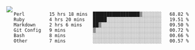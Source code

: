 

<a href="https://github.com/anuraghazra/github-readme-stats">
  <img align="left" src="https://github-readme-stats.vercel.app/api?username=kfly8&count_private=true&show_icons=true&theme=calm" />
</a>


<!--START_SECTION:waka-->

```text
Perl         15 hrs 18 mins  █████████████████▒░░░░░░░   68.82 %
Ruby         4 hrs 20 mins   █████░░░░░░░░░░░░░░░░░░░░   19.51 %
Markdown     2 hrs 6 mins    ██▒░░░░░░░░░░░░░░░░░░░░░░   09.50 %
Git Config   9 mins          ▒░░░░░░░░░░░░░░░░░░░░░░░░   00.72 %
Bash         8 mins          ░░░░░░░░░░░░░░░░░░░░░░░░░   00.66 %
Other        7 mins          ░░░░░░░░░░░░░░░░░░░░░░░░░   00.57 %
```

<!--END_SECTION:waka-->
